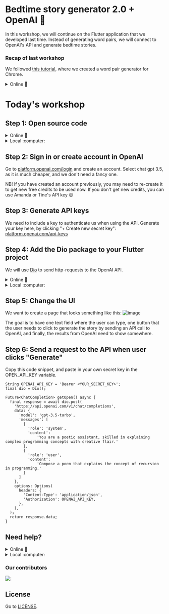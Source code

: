# Bedtime story generator 2.0 + OpenAI 🌟
 In this workshop, we will continue on the Flutter application that we developed last time. Instead of generating word pairs, we will connect to OpenAI's API and generate bedtime stories. 

### Recap of last workshop
We followed [this tutorial](https://codelabs.developers.google.com/codelabs/flutter-codelab-first#0), where we created a word pair generator for Chrome.

<details>
<summary>
 Online 🛜
</summary>
<br>
 
You can start on **Step 4 Add a button** and use this code as starting point: www.tinyurl.com/codelicious-v0
 </br>
</details>

# Today's workshop 

## Step 1: Open source code

<details>
<summary>
 Online 🛜
</summary>
<br>
Open code in Zapp! at www.tinyurl.com/codelicious-v1. Here you can see where we left after the last workshop. 
 </br>
</details>

<details>
<summary>
 Local :computer:
</summary>
<br>
Open the code you wrote in the last Codelicious workshop in VS Code. If you didn't attend the last workshop, we recommend you to clone this repo and use Amanda's code from workshop nr 5 as a base:
 
 [Amanda's code ](https://github.com/Codelicious-Oda-x-DNB/codelicious-event-tasks/tree/main/Nr.%205%2014-11-2023/amanda-bedtime-story-generator)
  </br>
</details>

## Step 2: Sign in or create account in OpenAI
Go to [platform.openai.com/login](https://platform.openai.com/login) and create an account.
Select chat gpt 3.5, as it is much cheaper, and we don't need a fancy one.

NB! If you have created an account previously, you may need to re-create it to get new free credits to be used now. If you don't get new credits, you can use Amanda or Tine's API key 😊

## Step 3: Generate API keys
We need to include a key to authenticate us when using the API.
Generate your key here, by clicking "+ Create new secret key": [platform.openai.com/api-keys](https://platform.openai.com/api-keys)

## Step 4: Add the Dio package to your Flutter project
We will use [Dio](https://pub.dev/packages/dio) to send http-requests to the OpenAI API.

<details>
<summary>
 Online 🛜
</summary>
<br>

Open `pubspec.yaml` and add `dio` under `dependencies`:
 
```
dependencies:
   dio: ^5.4.0
```
To update the dependencies in Zapp! you need to press the _Pub Get_ button:

<img width="399" alt="image" src="https://github.com/Codelicious-Oda-x-DNB/codelicious-event-tasks/assets/36000728/1be68c97-5a96-4573-891d-c34c42a9626a">


 </br>
</details>

<details>
<summary>
 Local :computer:
</summary>
<br>
Open up a terminal in the project in VS Code, and paste in the following command to install Dio:
 
```
flutter pub add dio
```

You also need to allow Chrome to send http requests from localhost. Run this command in your terminal:

```
flutter run -d chrome --web-browser-flag "--disable-web-security"
```

  </br>
</details>


## Step 5: Change the UI

We want to create a page that looks something like this:
![image](https://github.com/Codelicious-Oda-x-DNB/codelicious-event-tasks/assets/36000728/6b7502d7-1cfe-44dd-8dc8-9b57e9dd83bb)


The goal is to have one text field where the user can type, one button that the user needs to click to generate the story by sending an API call to OpenAI, and finally, the results from OpenAI need to show somewhere. 

## Step 6: Send a request to the API when user clicks "Generate"
Copy this code snippet, and paste in your own secret key in the OPEN_API_KEY variable. 

```
String OPENAI_API_KEY = 'Bearer <YOUR_SECRET_KEY>';
final dio = Dio();

Future<ChatCompletion> getOpen() async {
  final response = await dio.post(
    'https://api.openai.com/v1/chat/completions',
    data: {
      'model': 'gpt-3.5-turbo',
      'messages': [
        {
          'role': 'system',
          'content':
              'You are a poetic assistant, skilled in explaining complex programming concepts with creative flair.'
        },
        {
          'role': 'user',
          'content':
              'Compose a poem that explains the concept of recursion in programming.'
        }
      ]
    },
    options: Options(
      headers: {
        'Content-Type': 'application/json',
        'Authorization': OPENAI_API_KEY,
      },
    ),
  );
  return response.data;
}
```

## Need help?

<details>
<summary>
 Online 🛜
</summary>
<br>
You can take a look at www.tinyurl.com/codelicious-finished to get inspiration. 
 </br>
</details>

<details>
<summary>
 Local :computer:
</summary>
<br>
 
[Take a look at the full solution here for inspiration.](https://github.com/Codelicious-Oda-x-DNB/codelicious-event-tasks/tree/main/Nr.%206%2013-02-2024/amanda-bedtime-story-generator)
  </br>
</details>

### Our contributors
<a href="https://github.com/Codelicious-Oda-x-DNB/codelicious-event-tasks/graphs/contributors">
  <img src="https://contrib.rocks/image?repo=Codelicious-Oda-x-DNB/codelicious-event-tasks" />
</a>

## License

Go to [LICENSE](https://github.com/Codelicious-Oda-x-DNB/codelicious-event-tasks/blob/main/LICENSE).
